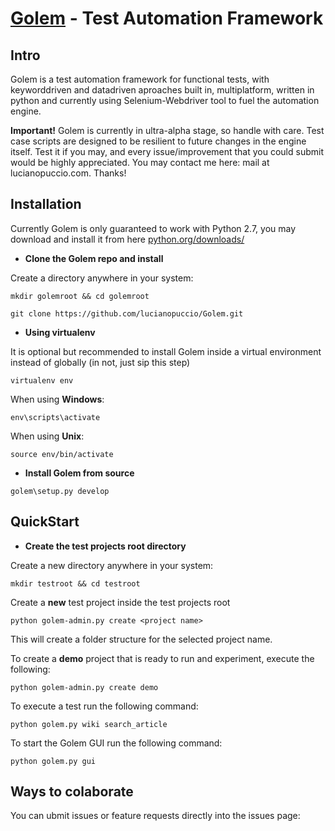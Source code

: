 [Golem](https://github.com/lucianopuccio/Golem/) - Test Automation Framework
==================================================

Intro
--------------------------------------

Golem is a test automation framework for functional tests, with keyworddriven and datadriven aproaches built in, multiplatform, written in python and currently using Selenium-Webdriver tool to fuel the automation engine.

**Important!** Golem is currently in ultra-alpha stage, so handle with care. Test case scripts are designed to be resilient to future changes in the engine itself. Test it if you may, and every issue/improvement that you could submit would be highly appreciated. You may contact me here: mail at lucianopuccio.com. Thanks!


Installation
--------------------------------------

Currently Golem is only guaranteed to work with Python 2.7, you may download and install it from here [python.org/downloads/](http://www.python.org/downloads/) 


 - **Clone the Golem repo and install**

Create a directory anywhere in your system:

```
mkdir golemroot && cd golemroot
```

```
git clone https://github.com/lucianopuccio/Golem.git
```


 - **Using virtualenv**

It is optional but recommended to install Golem inside a virtual environment instead of globally (in not, just sip this step)

```
virtualenv env
```

When using **Windows**:

```
env\scripts\activate
```

When using **Unix**:

```
source env/bin/activate
```

 - **Install Golem from source**

```
golem\setup.py develop
```

QuickStart
--------------------------------------
 - **Create the test projects root directory**

Create a new directory anywhere in your system:

```
mkdir testroot && cd testroot
```

Create a **new** test project inside the test projects root

```
python golem-admin.py create <project name>
```

This will create a folder structure for the selected project name.

To create a **demo** project that is ready to run and experiment, execute the following:

```
python golem-admin.py create demo
```

To execute a test run the following command:

```
python golem.py wiki search_article
```

To start the Golem GUI run the following command:

```
python golem.py gui
```

Ways to colaborate
---------------------------------

You can ubmit issues or feature requests directly into the issues page:

